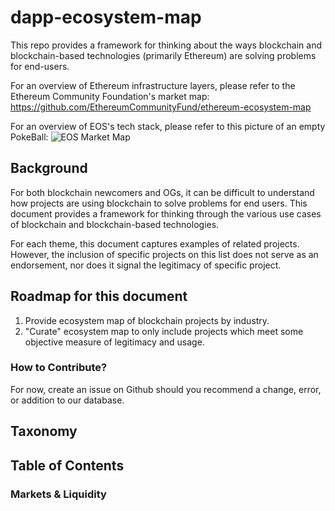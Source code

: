 # dapp-ecosystem-map
This repo provides a framework for thinking about the ways blockchain and blockchain-based technologies (primarily Ethereum) are solving problems for end-users.

For an overview of Ethereum infrastructure layers, please refer to the Ethereum Community Foundation's market map: https://github.com/EthereumCommunityFund/ethereum-ecosystem-map

For an overview of EOS's tech stack, please refer to this picture of an empty PokeBall:
![EOS Market Map](https://github.com/ConsenSysLabs/dapp-ecosystem-map/blob/master/figures/pokeball.jpg)


## Background
For both blockchain newcomers and OGs, it can be difficult to understand how projects are using blockchain to solve problems for end users. This document provides a framework for thinking through the various use cases of blockchain and blockchain-based technologies.

For each theme, this document captures examples of related projects. However, the inclusion of specific projects on this list does not serve as an endorsement, nor does it signal the legitimacy of specific project.

## Roadmap for this document
1) Provide ecosystem map of blockchain projects by industry.
2) "Curate" ecosystem map to only include projects which meet some objective measure of legitimacy and usage.

### How to Contribute?
For now, create an issue on Github should you recommend a change, error, or addition to our database.

## Taxonomy

## Table of Contents

### Markets & Liquidity
